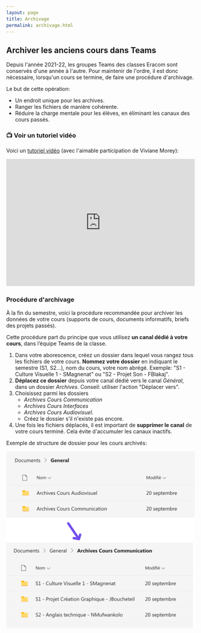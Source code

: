 ```yaml
---
layout: page
title: Archivage
permalink: archivage.html
---
```


## Archiver les anciens cours dans Teams

Depuis l'année 2021-22, les groupes Teams des classes Eracom sont conservés d'une année à l'autre. Pour maintenir de l'ordre, il est donc nécessaire, lorsqu'un cours se termine, de faire une procédure d'archivage.

Le but de cette opération:
- Un endroit unique pour les archives.
- Ranger les fichiers de manière cohérente.
- Réduire la charge mentale pour les élèves, en éliminant les canaux des cours passés.

### 📺 Voir un tutoriel vidéo

Voici un [tutoriel vidéo](https://vimeo.com/858698289/5265a8e854?share=copy) (avec l'aimable participation de Viviane Morey):

<iframe title="vimeo-player" src="https://player.vimeo.com/video/858698289?h=5265a8e854" width="100%" style="aspect-ratio:2376/1602" frameborder="0"    allowfullscreen></iframe>

### Procédure d'archivage

À la fin du semestre, voici la procédure recommandée pour archiver les données de votre cours (supports de cours, documents informatifs, briefs des projets passés).

Cette procédure part du principe que vous utilisez **un canal dédié à votre cours**, dans l’équipe Teams de la classe.

1. Dans votre aborescence, créez un dossier dans lequel vous rangez tous les fichiers de votre cours. **Nommez votre dossier** en indiquant le semestre (S1, S2...), nom du cours, votre nom abrégé. Exemple: "S1 - Culture Visuelle 1 - SMagnenat" ou "S2 - Projet Son - FBlakaj".
2. **Déplacez ce dossier** depuis votre canal dédié vers le canal *Général*, dans un dossier *Archives*. Conseil: utiliser l'action "Déplacer vers".
3. Choisissez parmi les dossiers 
    - *Archives Cours Communication*
    - *Archives Cours Interfaces*
    - *Archives Cours Audiovisuel*. 
    - Créez le dossier s'il n'existe pas encore.
5. Une fois les fichiers déplacés, il est important de **supprimer le canal** de votre cours terminé. Cela évite d'accumuler les canaux inactifs.

Exemple de structure de dossier pour les cours archivés:

![](img/dossiers-archivage.png)

